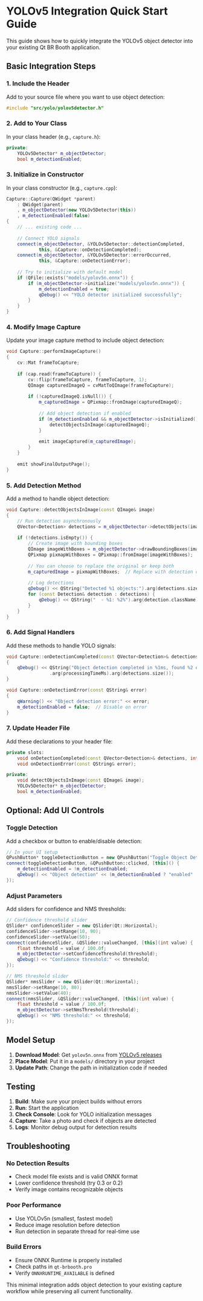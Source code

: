# YOLOv5 Integration Quick Start Guide

This guide shows how to quickly integrate the YOLOv5 object detector into your existing Qt BR Booth application.

## Basic Integration Steps

### 1. Include the Header

Add to your source file where you want to use object detection:

```cpp
#include "src/yolo/yolov5detector.h"
```

### 2. Add to Your Class

In your class header (e.g., `capture.h`):

```cpp
private:
    YOLOv5Detector* m_objectDetector;
    bool m_detectionEnabled;
```

### 3. Initialize in Constructor

In your class constructor (e.g., `capture.cpp`):

```cpp
Capture::Capture(QWidget *parent)
    : QWidget(parent)
    , m_objectDetector(new YOLOv5Detector(this))
    , m_detectionEnabled(false)
{
    // ... existing code ...
    
    // Connect YOLO signals
    connect(m_objectDetector, &YOLOv5Detector::detectionCompleted,
            this, &Capture::onDetectionCompleted);
    connect(m_objectDetector, &YOLOv5Detector::errorOccurred,
            this, &Capture::onDetectionError);
    
    // Try to initialize with default model
    if (QFile::exists("models/yolov5n.onnx")) {
        if (m_objectDetector->initialize("models/yolov5n.onnx")) {
            m_detectionEnabled = true;
            qDebug() << "YOLO detector initialized successfully";
        }
    }
}
```

### 4. Modify Image Capture

Update your image capture method to include object detection:

```cpp
void Capture::performImageCapture()
{
    cv::Mat frameToCapture;
    
    if (cap.read(frameToCapture)) {
        cv::flip(frameToCapture, frameToCapture, 1);
        QImage capturedImageQ = cvMatToQImage(frameToCapture);
        
        if (!capturedImageQ.isNull()) {
            m_capturedImage = QPixmap::fromImage(capturedImageQ);
            
            // Add object detection if enabled
            if (m_detectionEnabled && m_objectDetector->isInitialized()) {
                detectObjectsInImage(capturedImageQ);
            }
            
            emit imageCaptured(m_capturedImage);
        }
    }
    
    emit showFinalOutputPage();
}
```

### 5. Add Detection Method

Add a method to handle object detection:

```cpp
void Capture::detectObjectsInImage(const QImage& image)
{
    // Run detection asynchronously
    QVector<Detection> detections = m_objectDetector->detectObjects(image);
    
    if (!detections.isEmpty()) {
        // Create image with bounding boxes
        QImage imageWithBoxes = m_objectDetector->drawBoundingBoxes(image, detections);
        QPixmap pixmapWithBoxes = QPixmap::fromImage(imageWithBoxes);
        
        // You can choose to replace the original or keep both
        m_capturedImage = pixmapWithBoxes;  // Replace with detection overlay
        
        // Log detections
        qDebug() << QString("Detected %1 objects:").arg(detections.size());
        for (const Detection& detection : detections) {
            qDebug() << QString("  - %1: %2%").arg(detection.className).arg(detection.confidence * 100, 0, 'f', 1);
        }
    }
}
```

### 6. Add Signal Handlers

Add these methods to handle YOLO signals:

```cpp
void Capture::onDetectionCompleted(const QVector<Detection>& detections, int processingTimeMs)
{
    qDebug() << QString("Object detection completed in %1ms, found %2 objects")
                .arg(processingTimeMs).arg(detections.size());
}

void Capture::onDetectionError(const QString& error)
{
    qWarning() << "Object detection error:" << error;
    m_detectionEnabled = false;  // Disable on error
}
```

### 7. Update Header File

Add these declarations to your header file:

```cpp
private slots:
    void onDetectionCompleted(const QVector<Detection>& detections, int processingTimeMs);
    void onDetectionError(const QString& error);

private:
    void detectObjectsInImage(const QImage& image);
    YOLOv5Detector* m_objectDetector;
    bool m_detectionEnabled;
```

## Optional: Add UI Controls

### Toggle Detection

Add a checkbox or button to enable/disable detection:

```cpp
// In your UI setup
QPushButton* toggleDetectionButton = new QPushButton("Toggle Object Detection");
connect(toggleDetectionButton, &QPushButton::clicked, [this]() {
    m_detectionEnabled = !m_detectionEnabled;
    qDebug() << "Object detection" << (m_detectionEnabled ? "enabled" : "disabled");
});
```

### Adjust Parameters

Add sliders for confidence and NMS thresholds:

```cpp
// Confidence threshold slider
QSlider* confidenceSlider = new QSlider(Qt::Horizontal);
confidenceSlider->setRange(10, 90);
confidenceSlider->setValue(50);
connect(confidenceSlider, &QSlider::valueChanged, [this](int value) {
    float threshold = value / 100.0f;
    m_objectDetector->setConfidenceThreshold(threshold);
    qDebug() << "Confidence threshold:" << threshold;
});

// NMS threshold slider
QSlider* nmsSlider = new QSlider(Qt::Horizontal);
nmsSlider->setRange(10, 80);
nmsSlider->setValue(40);
connect(nmsSlider, &QSlider::valueChanged, [this](int value) {
    float threshold = value / 100.0f;
    m_objectDetector->setNmsThreshold(threshold);
    qDebug() << "NMS threshold:" << threshold;
});
```

## Model Setup

1. **Download Model**: Get `yolov5n.onnx` from [YOLOv5 releases](https://github.com/ultralytics/yolov5/releases)
2. **Place Model**: Put it in a `models/` directory in your project
3. **Update Path**: Change the path in initialization code if needed

## Testing

1. **Build**: Make sure your project builds without errors
2. **Run**: Start the application
3. **Check Console**: Look for YOLO initialization messages
4. **Capture**: Take a photo and check if objects are detected
5. **Logs**: Monitor debug output for detection results

## Troubleshooting

### No Detection Results
- Check model file exists and is valid ONNX format
- Lower confidence threshold (try 0.3 or 0.2)
- Verify image contains recognizable objects

### Poor Performance
- Use YOLOv5n (smallest, fastest model)
- Reduce image resolution before detection
- Run detection in separate thread for real-time use

### Build Errors
- Ensure ONNX Runtime is properly installed
- Check paths in `qt-brbooth.pro`
- Verify `ONNXRUNTIME_AVAILABLE` is defined

This minimal integration adds object detection to your existing capture workflow while preserving all current functionality.
